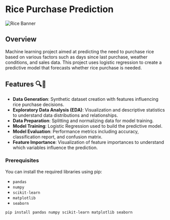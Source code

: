 # Rice Purchase Prediction

![Rice Banner](rice_banner.png)

## Overview 

Machine learning project aimed at predicting the need to purchase rice based on various factors such as days since last purchase, weather conditions, and sales data. This project uses logistic regression to create a predictive model that forecasts whether rice purchase is needed.

## Features 🔍🤖

- **Data Generation**: Synthetic dataset creation with features influencing rice purchase decisions.
- **Exploratory Data Analysis (EDA)**: Visualization and descriptive statistics to understand data distributions and relationships.
- **Data Preparation**: Splitting and normalizing data for model training.
- **Model Training**: Logistic Regression used to build the predictive model.
- **Model Evaluation**: Performance metrics including accuracy, classification report, and confusion matrix.
- **Feature Importance**: Visualization of feature importances to understand which variables influence the prediction.

### Prerequisites

You can install the required libraries using pip:

- `pandas`
- `numpy`
- `scikit-learn`
- `matplotlib`
- `seaborn`

```bash
pip install pandas numpy scikit-learn matplotlib seaborn
